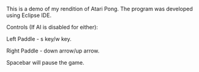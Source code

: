 This is a demo of my rendition of Atari Pong. The program was developed using Eclipse IDE.

Controls (If AI is disabled for either):

Left Paddle - s key/w key.

Right Paddle - down arrow/up arrow.

Spacebar will pause the game.
